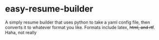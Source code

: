 # easy-resume-builder
A simply resume builder that uses python to take a yaml config file, then converts it to whatever format you like. Formats include latex, ~~html, and rtf~~. Haha, not really
